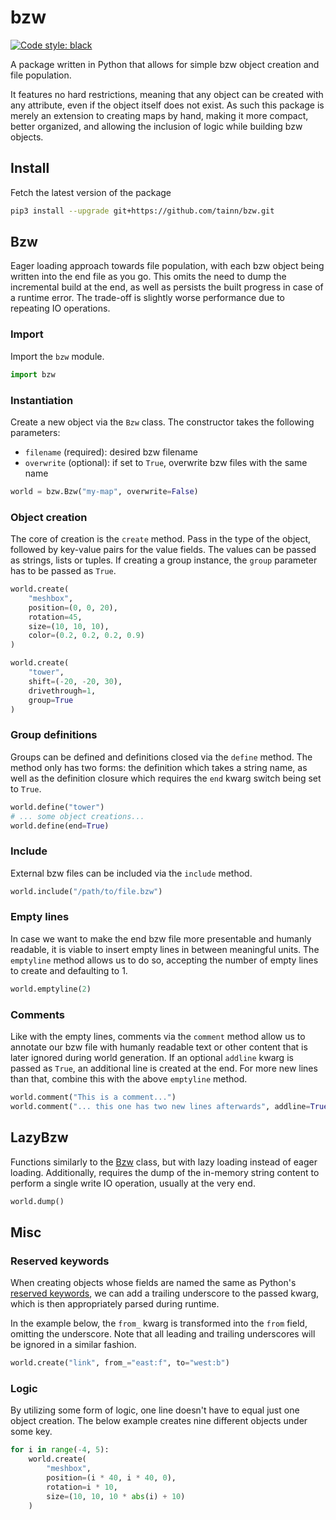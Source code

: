 # bzw

[![Code style: black](https://img.shields.io/badge/code%20style-black-000000.svg)](https://github.com/psf/black)

A package written in Python that allows for simple bzw object creation and file population.

It features no hard restrictions, meaning that any object can be created with any attribute, even if the object itself
does not exist. As such this package is merely an extension to creating maps by hand, making it more compact, better
organized, and allowing the inclusion of logic while building bzw objects.

## Install

Fetch the latest version of the package

```sh
pip3 install --upgrade git+https://github.com/tainn/bzw.git
```

## Bzw

Eager loading approach towards file population, with each bzw object being written into the end file as you go. This
omits the need to dump the incremental build at the end, as well as persists the built progress in case of a runtime
error. The trade-off is slightly worse performance due to repeating IO operations.

### Import

Import the `bzw` module.

```py
import bzw
```

### Instantiation

Create a new object via the `Bzw` class. The constructor takes the following parameters:

- `filename` (required): desired bzw filename
- `overwrite` (optional): if set to `True`, overwrite bzw files with the same name

```py
world = bzw.Bzw("my-map", overwrite=False)
```

### Object creation

The core of creation is the `create` method. Pass in the type of the object, followed by key-value pairs for the value
fields. The values can be passed as strings, lists or tuples. If creating a group instance, the `group` parameter has to
be passed as `True`.

```py
world.create(
    "meshbox",
    position=(0, 0, 20),
    rotation=45,
    size=(10, 10, 10),
    color=(0.2, 0.2, 0.2, 0.9)
)

world.create(
    "tower",
    shift=(-20, -20, 30),
    drivethrough=1,
    group=True
)
```

### Group definitions

Groups can be defined and definitions closed via the `define` method. The method only has two forms: the definition
which takes a string name, as well as the definition closure which requires the `end` kwarg switch being set to `True`.

```py
world.define("tower")
# ... some object creations...
world.define(end=True)
```

### Include

External bzw files can be included via the `include` method.

```py
world.include("/path/to/file.bzw")
```

### Empty lines

In case we want to make the end bzw file more presentable and humanly readable, it is viable to insert empty lines in
between meaningful units. The `emptyline` method allows us to do so, accepting the number of empty lines to create and
defaulting to 1.

```py
world.emptyline(2)
```

### Comments

Like with the empty lines, comments via the `comment` method allow us to annotate our bzw file with humanly readable
text or other content that is later ignored during world generation. If an optional `addline` kwarg is passed as `True`,
an additional line is created at the end. For more new lines than that, combine this with the above `emptyline` method.

```py
world.comment("This is a comment...")
world.comment("... this one has two new lines afterwards", addline=True)
```

## LazyBzw

Functions similarly to the [Bzw](#Bzw) class, but with lazy loading instead of eager loading. Additionally, requires the
dump of the in-memory string content to perform a single write IO operation, usually at the very end.

```py
world.dump()
```

## Misc

### Reserved keywords

When creating objects whose fields are named the same as
Python's [reserved keywords](https://docs.python.org/3/reference/lexical_analysis.html#keywords), we can add a trailing
underscore to the passed kwarg, which is then appropriately parsed during runtime.

In the example below, the `from_` kwarg is transformed into the `from` field, omitting the underscore. Note that all
leading and trailing underscores will be ignored in a similar fashion.

```py
world.create("link", from_="east:f", to="west:b")
```

### Logic

By utilizing some form of logic, one line doesn't have to equal just one object creation. The below example creates nine
different objects under some key.

```py
for i in range(-4, 5):
    world.create(
        "meshbox",
        position=(i * 40, i * 40, 0),
        rotation=i * 10,
        size=(10, 10, 10 * abs(i) + 10)
    )
```
